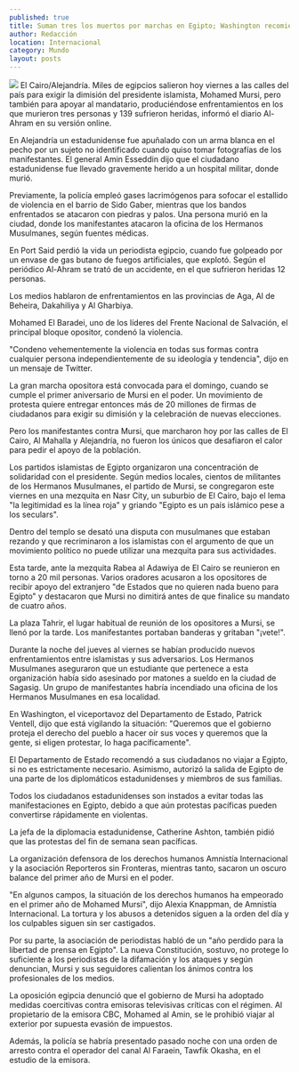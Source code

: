 ```yaml
---
published: true
title: Suman tres los muertos por marchas en Egipto; Washington recomienda no viajar al país
author: Redacción
location: Internacional
category: Mundo
layout: posts
---
```


![](http://i.imgur.com/YwA7HICm.jpg)
El Cairo/Alejandría. Miles de egipcios salieron hoy viernes a las calles del país para exigir la dimisión del presidente islamista, Mohamed Mursi, pero también para apoyar al mandatario, produciéndose enfrentamientos en los que murieron tres personas y 139 sufrieron heridas, informó el diario Al-Ahram en su versión online.

En Alejandría un estadunidense fue apuñalado con un arma blanca en el pecho por un sujeto no identificado cuando quiso tomar fotografías de los manifestantes. El general Amin Esseddin dijo que el ciudadano estadunidense fue llevado gravemente herido a un hospital militar, donde murió.

Previamente, la policía empleó gases lacrimógenos para sofocar el estallido de violencia en el barrio de Sido Gaber, mientras que los bandos enfrentados se atacaron con piedras y palos. Una persona murió en la ciudad, donde los manifestantes atacaron la oficina de los Hermanos Musulmanes, según fuentes médicas.

En Port Said perdió la vida un periodista egipcio, cuando fue golpeado por un envase de gas butano de fuegos artificiales, que explotó. Según el periódico Al-Ahram se trató de un accidente, en el que sufrieron heridas 12 personas.

Los medios hablaron de enfrentamientos en las provincias de Aga, Al de Beheira, Dakahiliya y Al Gharbiya.

Mohamed El Baradei, uno de los líderes del Frente Nacional de Salvación, el principal bloque opositor, condenó la violencia.

"Condeno vehementemente la violencia en todas sus formas contra cualquier persona independientemente de su ideología y tendencia", dijo en un mensaje de Twitter.

La gran marcha opositora está convocada para el domingo, cuando se cumple el primer aniversario de Mursi en el poder. Un movimiento de protesta quiere entregar entonces más de 20 millones de firmas de ciudadanos para exigir su dimisión y la celebración de nuevas elecciones.

Pero los manifestantes contra Mursi, que marcharon hoy por las calles de El Cairo, Al Mahalla y Alejandría, no fueron los únicos que desafiaron el calor para pedir el apoyo de la población.

Los partidos islamistas de Egipto organizaron una concentración de solidaridad con el presidente. Según medios locales, cientos de militantes de los Hermanos Musulmanes, el partido de Mursi, se congregaron este viernes en una mezquita en Nasr City, un suburbio de El Cairo, bajo el lema "la legitimidad es la línea roja" y griando "Egipto es un país islámico pese a los seculars".

Dentro del templo se desató una disputa con musulmanes que estaban rezando y que recriminaron a los islamistas con el argumento de que un movimiento político no puede utilizar una mezquita para sus actividades.

Esta tarde, ante la mezquita Rabea al Adawiya de El Cairo se reunieron en torno a 20 mil personas. Varios oradores acusaron a los opositores de recibir apoyo del extranjero "de Estados que no quieren nada bueno para Egipto" y destacaron que Mursi no dimitirá antes de que finalice su mandato de cuatro años.

La plaza Tahrir, el lugar habitual de reunión de los opositores a Mursi, se llenó por la tarde. Los manifestantes portaban banderas y gritaban "¡vete!".

Durante la noche del jueves al viernes se habían producido nuevos enfrentamientos entre islamistas y sus adversarios. Los Hermanos Musulmanes aseguraron que un estudiante que pertenece a esta organización había sido asesinado por matones a sueldo en la ciudad de Sagasig. Un grupo de manifestantes habría incendiado una oficina de los Hermanos Musulmanes en esa localidad.

En Washington, el viceportavoz del Departamento de Estado, Patrick Ventell, dijo que está vigilando la situación: "Queremos que el gobierno proteja el derecho del pueblo a hacer oír sus voces y queremos que la gente, si eligen protestar, lo haga pacíficamente".

El Departamento de Estado recomendó a sus ciudadanos no viajar a Egipto, si no es estrictamente necesario. Asimismo, autorizó la salida de Egipto de una parte de los diplomáticos estadunidenses y miembros de sus familias.

Todos los ciudadanos estadunidenses son instados a evitar todas las manifestaciones en Egipto, debido a que aún protestas pacíficas pueden convertirse rápidamente en violentas.

La jefa de la diplomacia estadunidense, Catherine Ashton, también pidió que las protestas del fin de semana sean pacíficas.

La organización defensora de los derechos humanos Amnistía Internacional y la asociación Reporteros sin Fronteras, mientras tanto, sacaron un oscuro balance del primer año de Mursi en el poder.

"En algunos campos, la situación de los derechos humanos ha empeorado en el primer año de Mohamed Mursi", dijo Alexia Knappman, de Amnistía Internacional. La tortura y los abusos a detenidos siguen a la orden del día y los culpables siguen sin ser castigados.

Por su parte, la asociación de periodistas habló de un "año perdido para la libertad de prensa en Egipto". La nueva Constitución, sostuvo, no protege lo suficiente a los periodistas de la difamación y los ataques y según denuncian, Mursi y sus seguidores calientan los ánimos contra los profesionales de los medios.

La oposición egipcia denunció que el gobierno de Mursi ha adoptado medidas coercitivas contra emisoras televisivas críticas con el régimen. Al propietario de la emisora CBC, Mohamed al Amin, se le prohibió viajar al exterior por supuesta evasión de impuestos.

Además, la policía se habría presentado pasado noche con una orden de arresto contra el operador del canal Al Faraein, Tawfik Okasha, en el estudio de la emisora.
